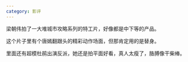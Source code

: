 ```yaml
---
category: 影评
---
```


梁朝伟拍了一大堆城市攻略系列的特工片，好像都是中下等的产品。

这个片子里有个唐嫣翻跟头的精彩动作场面，但那肯定用的是替身。

里面还有超模杜鹃出演反派，她还是拍平面好看，真人太瘦了，胳膊像干柴棒。